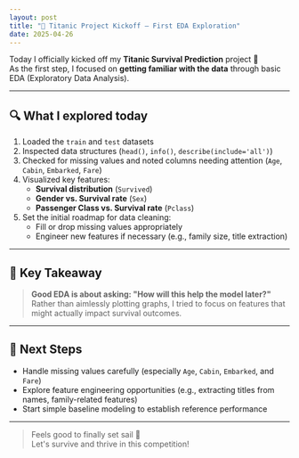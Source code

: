 ```yaml
---
layout: post
title: "🚢 Titanic Project Kickoff – First EDA Exploration"
date: 2025-04-26
---
```


Today I officially kicked off my **Titanic Survival Prediction** project 🚀  
As the first step, I focused on **getting familiar with the data** through basic EDA (Exploratory Data Analysis).

---

## 🔍 What I explored today

1. Loaded the `train` and `test` datasets  
2. Inspected data structures (`head()`, `info()`, `describe(include='all')`)  
3. Checked for missing values and noted columns needing attention (`Age`, `Cabin`, `Embarked`, `Fare`)  
4. Visualized key features:
   - **Survival distribution** (`Survived`)
   - **Gender vs. Survival rate** (`Sex`)
   - **Passenger Class vs. Survival rate** (`Pclass`)
5. Set the initial roadmap for data cleaning:
   - Fill or drop missing values appropriately
   - Engineer new features if necessary (e.g., family size, title extraction)

---

## 🧠 Key Takeaway

> **Good EDA is about asking: "How will this help the model later?"**  
> Rather than aimlessly plotting graphs, I tried to focus on features that might actually impact survival outcomes.

---

## 🧩 Next Steps

- Handle missing values carefully (especially `Age`, `Cabin`, `Embarked`, and `Fare`)  
- Explore feature engineering opportunities (e.g., extracting titles from names, family-related features)  
- Start simple baseline modeling to establish reference performance

---

> Feels good to finally set sail 🚢  
> Let's survive and thrive in this competition!
